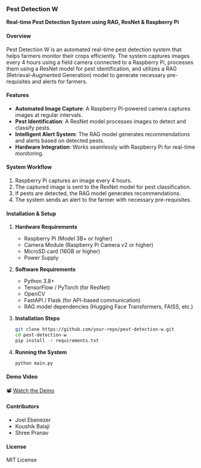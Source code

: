 ### **Pest Detection W**  
**Real-time Pest Detection System using RAG, ResNet & Raspberry Pi**  

#### **Overview**  
Pest Detection W is an automated real-time pest detection system that helps farmers monitor their crops efficiently. The system captures images every 4 hours using a field camera connected to a Raspberry Pi, processes them using a ResNet model for pest identification, and utilizes a RAG (Retrieval-Augmented Generation) model to generate necessary pre-requisites and alerts for farmers.  

#### **Features**  
- **Automated Image Capture**: A Raspberry Pi-powered camera captures images at regular intervals.  
- **Pest Identification**: A ResNet model processes images to detect and classify pests.  
- **Intelligent Alert System**: The RAG model generates recommendations and alerts based on detected pests.  
- **Hardware Integration**: Works seamlessly with Raspberry Pi for real-time monitoring.  

#### **System Workflow**  
1. Raspberry Pi captures an image every 4 hours.  
2. The captured image is sent to the ResNet model for pest classification.  
3. If pests are detected, the RAG model generates recommendations.  
4. The system sends an alert to the farmer with necessary pre-requisites.  

#### **Installation & Setup**  
1. **Hardware Requirements**  
   - Raspberry Pi (Model 3B+ or higher)  
   - Camera Module (Raspberry Pi Camera v2 or higher)  
   - MicroSD card (16GB or higher)  
   - Power Supply  

2. **Software Requirements**  
   - Python 3.8+  
   - TensorFlow / PyTorch (for ResNet)  
   - OpenCV  
   - FastAPI / Flask (for API-based communication)  
   - RAG model dependencies (Hugging Face Transformers, FAISS, etc.)  

3. **Installation Steps**  
   ```sh
   git clone https://github.com/your-repo/pest-detection-w.git
   cd pest-detection-w
   pip install -r requirements.txt
   ```  

4. **Running the System**  
   ```sh
   python main.py
   ```  

#### **Demo Video**  
📽️ [Watch the Demo](https://drive.google.com/drive/folders/1Qib7GxLfwtaCiBk26SPo1OZgZnz7XetB?usp=drive_link)  

#### **Contributors**  
- Joel Ebenezer 
- Koushik Balaji 
- Shree Pranav

#### **License**  
MIT License  

